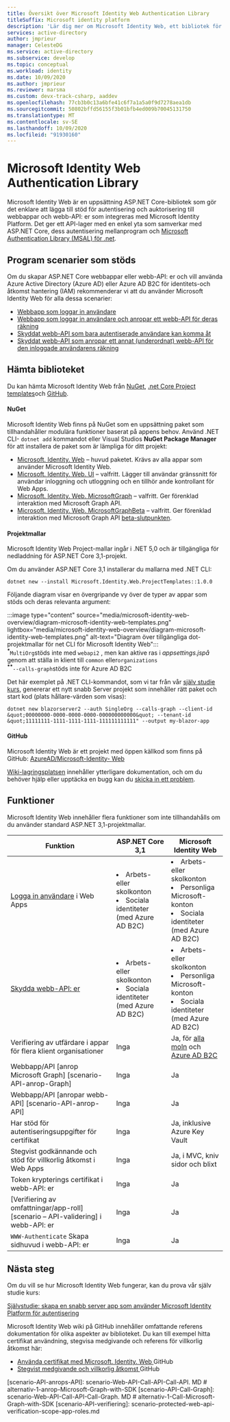 ```yaml
---
title: Översikt över Microsoft Identity Web Authentication Library
titleSuffix: Microsoft identity platform
description: 'Lär dig mer om Microsoft Identity Web, ett bibliotek för autentisering och auktorisering för ASP.NET Core program som integreras med Azure Active Directory, Azure AD B2C och Microsoft Graph och andra webb-API: er.'
services: active-directory
author: jmprieur
manager: CelesteDG
ms.service: active-directory
ms.subservice: develop
ms.topic: conceptual
ms.workload: identity
ms.date: 10/09/2020
ms.author: jmprieur
ms.reviewer: marsma
ms.custom: devx-track-csharp, aaddev
ms.openlocfilehash: 77cb3b0c13a6bfe41c6f7a1a5a0f9d7278aea1db
ms.sourcegitcommit: 50802bffd56155f3b01bfb4ed009b70045131750
ms.translationtype: MT
ms.contentlocale: sv-SE
ms.lasthandoff: 10/09/2020
ms.locfileid: "91930160"
---
```

# <a name="microsoft-identity-web-authentication-library"></a>Microsoft Identity Web Authentication Library

Microsoft Identity Web är en uppsättning ASP.NET Core-bibliotek som gör det enklare att lägga till stöd för autentisering och auktorisering till webbappar och webb-API: er som integreras med Microsoft Identity Platform. Det ger ett API-lager med en enkel yta som samverkar med ASP.NET Core, dess autentisering mellanprogram och [Microsoft Authentication Library (MSAL) för .net](https://github.com/azuread/microsoft-authentication-library-for-dotnet).

## <a name="supported-application-scenarios"></a>Program scenarier som stöds

Om du skapar ASP.NET Core webbappar eller webb-API: er och vill använda Azure Active Directory (Azure AD) eller Azure AD B2C för identitets-och åtkomst hantering (IAM) rekommenderar vi att du använder Microsoft Identity Web för alla dessa scenarier:

- [Webbapp som loggar in användare](scenario-web-app-sign-user-overview.md)
- [Webbapp som loggar in användare och anropar ett webb-API för deras räkning](scenario-web-app-call-api-overview.md)
- [Skyddat webb-API som bara autentiserade användare kan komma åt](scenario-protected-web-api-overview.md)
- [Skyddat webb-API som anropar ett annat (underordnat) webb-API för den inloggade användarens räkning](scenario-web-api-call-api-overview.md)

## <a name="get-the-library"></a>Hämta biblioteket

Du kan hämta Microsoft Identity Web från [NuGet](#nuget), [.net Core Project templates](#project-templates)och [GitHub](#github).

#### <a name="nuget"></a>NuGet

Microsoft Identity Web finns på NuGet som en uppsättning paket som tillhandahåller modulära funktioner baserat på appens behov. Använd .NET CLI- `dotnet add` kommandot eller Visual Studios **NuGet Package Manager** för att installera de paket som är lämpliga för ditt projekt:

- [Microsoft. Identity. Web](https://www.nuget.org/packages/Microsoft.Identity.Web) – huvud paketet. Krävs av alla appar som använder Microsoft Identity Web.
- [Microsoft. Identity. Web. UI](https://www.nuget.org/packages/Microsoft.Identity.Web.UI) – valfritt. Lägger till användar gränssnitt för användar inloggning och utloggning och en tillhör ande kontrollant för Web Apps.
- [Microsoft. Identity. Web. MicrosoftGraph](https://www.nuget.org/packages/Microsoft.Identity.Web.MicrosoftGraph) – valfritt. Ger förenklad interaktion med Microsoft Graph API.
- [Microsoft. Identity. Web. MicrosoftGraphBeta](https://www.nuget.org/packages/Microsoft.Identity.Web.MicrosoftGraphBeta) – valfritt. Ger förenklad interaktion med Microsoft Graph API [beta-slutpunkten](/graph/api/overview?view=graph-rest-beta&preserve-view=true).

#### <a name="project-templates"></a>Projektmallar

Microsoft Identity Web Project-mallar ingår i .NET 5,0 och är tillgängliga för nedladdning för ASP.NET Core 3,1-projekt.

Om du använder ASP.NET Core 3,1 installerar du mallarna med .NET CLI:

```dotnetcli
dotnet new --install Microsoft.Identity.Web.ProjectTemplates::1.0.0
```

Följande diagram visar en övergripande vy över de typer av appar som stöds och deras relevanta argument:

:::image type="content" source="media/microsoft-identity-web-overview/diagram-microsoft-identity-web-templates.png" lightbox="media/microsoft-identity-web-overview/diagram-microsoft-identity-web-templates.png" alt-text="Diagram över tillgängliga dot-projektmallar för net CLI för Microsoft Identity Web&quot;:::
<br /><sup><b>*</b></sup>`MultiOrg`stöds inte med `webapi2` , men kan aktive ras i *appsettings.jspå* genom att ställa in klient till `common` eller`organizations`
<br /><sup><b>**</b></sup>`--calls-graph`stöds inte för Azure AD B2C

Det här exemplet på .NET CLI-kommandot, som vi tar från vår [själv studie kurs](tutorial-blazor-server.md), genererar ett nytt snabb Server projekt som innehåller rätt paket och start kod (plats hållare-värden som visas):

```dotnetcli
dotnet new blazorserver2 --auth SingleOrg --calls-graph --client-id &quot;00000000-0000-0000-0000-000000000000&quot; --tenant-id &quot;11111111-1111-1111-1111-111111111111" --output my-blazor-app
```

#### <a name="github"></a>GitHub

Microsoft Identity Web är ett projekt med öppen källkod som finns på GitHub: <a href="https://github.com/AzureAD/microsoft-identity-web" target="_blank">AzureAD/Microsoft-Identity- <span class="docon docon-navigate-external x-hidden-focus"></span> Web</a>

[Wiki-lagringsplatsen](https://github.com/AzureAD/microsoft-identity-web/wiki) innehåller ytterligare dokumentation, och om du behöver hjälp eller upptäcka en bugg kan du [skicka in ett problem](https://github.com/AzureAD/microsoft-identity-web/issues).

## <a name="features"></a>Funktioner

Microsoft Identity Web innehåller flera funktioner som inte tillhandahålls om du använder standard ASP.NET 3,1-projektmallar.

| Funktion                                                                                  | ASP.NET Core 3,1                                                     | Microsoft Identity Web                                                                                  |
|------------------------------------------------------------------------------------------|----------------------------------------------------------------------|---------------------------------------------------------------------------------------------------------|
| [Logga in användare](scenario-web-app-sign-user-app-configuration.md) i Web Apps             | <li>Arbets- eller skolkonton<li>Sociala identiteter (med Azure AD B2C) | <li>Arbets- eller skolkonton<li>Personliga Microsoft-konton<li>Sociala identiteter (med Azure AD B2C)     |
| [Skydda webb-API: er](scenario-protected-web-api-app-configuration.md#microsoftidentityweb) | <li>Arbets- eller skolkonton<li>Sociala identiteter (med Azure AD B2C) | <li>Arbets- eller skolkonton<li>Personliga Microsoft-konton<li>Sociala identiteter (med Azure AD B2C)     |
| Verifiering av utfärdare i appar för flera klient organisationer                                                   | Inga                                                                   | Ja, för [alla moln](authentication-national-cloud.md) och [Azure AD B2C](/azure/active-directory-b2c) |
| Webbapp/API [anrop Microsoft Graph] [scenario-API-anrop-Graph]                             | Inga                                                                   | Ja                                                                                                     |
| Webbapp/API [anropar webb-API] [scenario-API-anrop-API]                                       | Inga                                                                   | Ja                                                                                                     |
| Har stöd för autentiseringsuppgifter för certifikat                                                         | Inga                                                                   | Ja, inklusive Azure Key Vault                                                                          |
| Stegvist godkännande och stöd för villkorlig åtkomst i Web Apps                           | Inga                                                                   | Ja, i MVC, kniv sidor och blixt                                                                    |
| Token krypterings certifikat i webb-API: er                                                | Inga                                                                   | Ja                                                                                                     |
| [Verifiering av omfattningar/app-roll] [scenario – API-validering] i webb-API: er                        | Inga                                                                   | Ja                                                                                                     |
| `WWW-Authenticate` Skapa sidhuvud i webb-API: er                                         | Inga                                                                   | Ja                                                                                                     |

## <a name="next-steps"></a>Nästa steg

Om du vill se hur Microsoft Identity Web fungerar, kan du prova vår själv studie kurs:

[Självstudie: skapa en snabb server app som använder Microsoft Identity Platform för autentisering](tutorial-blazor-server.md)

Microsoft Identity Web wiki på GitHub innehåller omfattande referens dokumentation för olika aspekter av biblioteket. Du kan till exempel hitta certifikat användning, stegvisa medgivande och referens för villkorlig åtkomst här:

- <a href="https://github.com/AzureAD/microsoft-identity-web/wiki/Using-certificates" target="_blank">Använda certifikat med Microsoft. Identity. Web <span class="docon docon-navigate-external x-hidden-focus"></span> </a> GitHub
- <a href="https://github.com/AzureAD/microsoft-identity-web/wiki/Managing-incremental-consent-and-conditional-access" target="_blank">Stegvist medgivande och villkorlig åtkomst <span class="docon docon-navigate-external x-hidden-focus"></span> </a> GitHub

<!-- LINKS -->
<!--  [miw-certs]: microsoft-identity-web-certificates.md  -->
<!--  [miw-certs-decrypt]: microsoft-identity-web-certificates.md#decryption-certificates  -->
<!--  [miw-inc-consent-ca-header]: microsoft-identity-web-consent-conditional-access.md#handling-incremental-consent-or-conditional-access-in-web-apis  -->
<!--  [miw-inc-consent-ca]: microsoft-identity-web-consent-conditional-access.md  -->
[scenario-API-anrops-API]: scenario-Web-API-Call-API-Call-API. MD # alternativ-1-anrop-Microsoft-Graph-with-SDK [scenario-API-Call-Graph]: scenario-Web-API-Call-API-Call-Graph. MD # alternativ-1-Call-Microsoft-Graph-with-SDK [scenario-API-verifiering]: scenario-protected-web-api-verification-scope-app-roles.md
